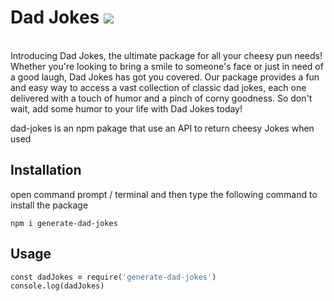 ﻿# Dad Jokes [![](https://img.shields.io/badge/-npm-red)](https://www.npmjs.com/package/generate-dad-jokes)

<br>
Introducing Dad Jokes, the ultimate package for all your cheesy pun needs! Whether you're looking to bring a smile to someone's face or just in need of a good laugh, Dad Jokes has got you covered. Our package provides a fun and easy way to access a vast collection of classic dad jokes, each one delivered with a touch of humor and a pinch of corny goodness. So don't wait, add some humor to your life with Dad Jokes today!

<br>

dad-jokes is an npm pakage that use an API to return cheesy Jokes when used

## Installation

open command prompt / terminal and then type the following command to install the package

```
npm i generate-dad-jokes
```

## Usage

```j
const dadJokes = require('generate-dad-jokes')
console.log(dadJokes)
```
